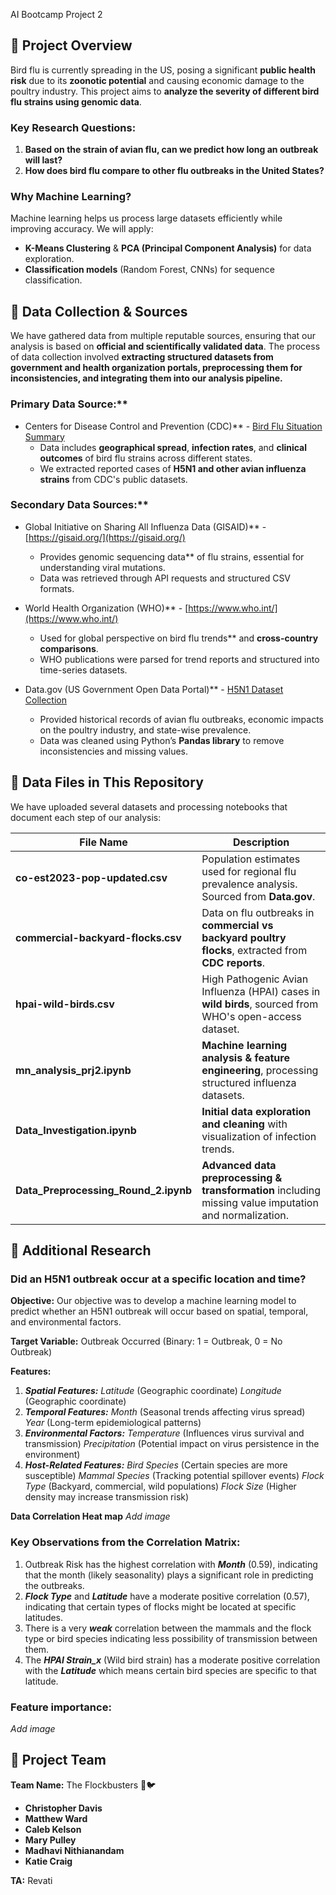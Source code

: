 AI Bootcamp Project 2

## 📌 Project Overview
Bird flu is currently spreading in the US, posing a significant **public health risk** due to its **zoonotic potential** and causing economic damage to the poultry industry. This project aims to **analyze the severity of different bird flu strains using genomic data**.

### **Key Research Questions:**
1. **Based on the strain of avian flu, can we predict how long an outbreak will last?**
2. **How does bird flu compare to other flu outbreaks in the United States?**

### Why Machine Learning?
Machine learning helps us process large datasets efficiently while improving accuracy. We will apply:
- **K-Means Clustering** & **PCA (Principal Component Analysis)** for data exploration.
- **Classification models** (Random Forest, CNNs) for sequence classification.

## 📌 Data Collection & Sources
We have gathered data from multiple reputable sources, ensuring that our analysis is based on **official and scientifically validated data**. The process of data collection involved **extracting structured datasets from government and health organization portals, preprocessing them for inconsistencies, and integrating them into our analysis pipeline.**

### Primary Data Source:**
- Centers for Disease Control and Prevention (CDC)** - [Bird Flu Situation Summary](https://www.cdc.gov/bird-flu/situation-summary/index.html)
  - Data includes **geographical spread**, **infection rates**, and **clinical outcomes** of bird flu strains across different states.
  - We extracted reported cases of **H5N1 and other avian influenza strains** from CDC's public datasets.

### Secondary Data Sources:**
- Global Initiative on Sharing All Influenza Data (GISAID)** - [https://gisaid.org/](https://gisaid.org/)
  - Provides genomic sequencing data** of flu strains, essential for understanding viral mutations.
  - Data was retrieved through API requests and structured CSV formats.

- World Health Organization (WHO)** - [https://www.who.int/](https://www.who.int/)
  - Used for global perspective on bird flu trends** and **cross-country comparisons**.
  - WHO publications were parsed for trend reports and structured into time-series datasets.

- Data.gov (US Government Open Data Portal)** - [H5N1 Dataset Collection](https://catalog.data.gov/dataset/?q=H5N1+&sort=views_recent+desc&tags=avian-influenza&ext_location=&ext_bbox=&ext_prev_extent=)
  - Provided historical records of avian flu outbreaks, economic impacts on the poultry industry, and state-wise prevalence.
  - Data was cleaned using Python’s **Pandas library** to remove inconsistencies and missing values.

## 📌 Data Files in This Repository
We have uploaded several datasets and processing notebooks that document each step of our analysis:

| File Name | Description |
|-----------|-------------|
| **co-est2023-pop-updated.csv** | Population estimates used for regional flu prevalence analysis. Sourced from **Data.gov**. |
| **commercial-backyard-flocks.csv** | Data on flu outbreaks in **commercial vs backyard poultry flocks**, extracted from **CDC reports**. |
| **hpai-wild-birds.csv** | High Pathogenic Avian Influenza (HPAI) cases in **wild birds**, sourced from WHO's open-access dataset. |
| **mn_analysis_prj2.ipynb** | **Machine learning analysis & feature engineering**, processing structured influenza datasets. |
| **Data_Investigation.ipynb** | **Initial data exploration and cleaning** with visualization of infection trends. |
| **Data_Preprocessing_Round_2.ipynb** | **Advanced data preprocessing & transformation** including missing value imputation and normalization. |

## 📌 Additional Research
### Did an H5N1 outbreak occur at a specific location and time?

**Objective:**
Our objective was to develop a machine learning model to predict whether an H5N1 outbreak will occur based on spatial, temporal, and environmental factors.

**Target Variable:**
Outbreak Occurred (Binary: 1 = Outbreak, 0 = No Outbreak)

**Features:**
1.	***Spatial Features:***
*Latitude* (Geographic coordinate)
*Longitude* (Geographic coordinate)
2.	***Temporal Features:***
*Month* (Seasonal trends affecting virus spread)
*Year* (Long-term epidemiological patterns)
3.	***Environmental Factors:***
*Temperature* (Influences virus survival and transmission)
*Precipitation* (Potential impact on virus persistence in the environment)
4.	***Host-Related Features:***
*Bird Species* (Certain species are more susceptible)
*Mammal Species* (Tracking potential spillover events)
*Flock Type* (Backyard, commercial, wild populations)
*Flock Size* (Higher density may increase transmission risk)

**Data Correlation Heat map**
*Add image*

### Key Observations from the Correlation Matrix:
1. Outbreak Risk has the highest correlation with ***Month*** (0.59), indicating that the month (likely seasonality) plays a significant role in predicting the outbreaks.
2. ***Flock Type*** and ***Latitude*** have a moderate positive correlation (0.57), indicating that certain types of flocks might be located at specific latitudes.
3. There is a very ***weak*** correlation between the mammals and the flock type or bird species indicating less possibility of transmission between them. 
4. The ***HPAI Strain_x*** (Wild bird strain) has a moderate positive correlation with the ***Latitude*** which means certain bird species are specific to that latitude. 

### Feature importance:
*Add image*




## 📌 Project Team
**Team Name:** The Flockbusters 🦠🐦
- **Christopher Davis**
- **Matthew Ward**
- **Caleb Kelson**
- **Mary Pulley**
- **Madhavi Nithianandam**
- **Katie Craig**

**TA:** Revati
